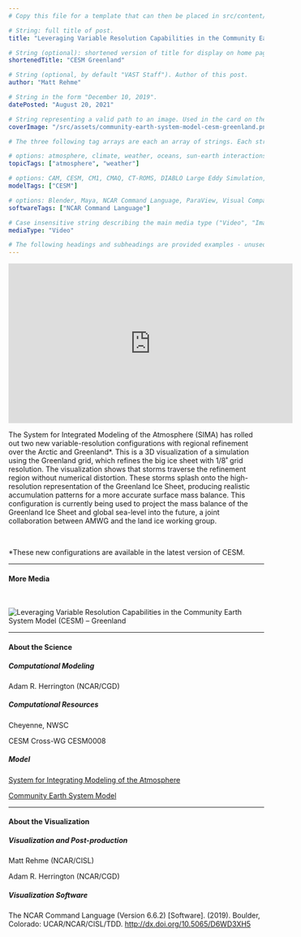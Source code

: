 ```yaml
---
# Copy this file for a template that can then be placed in src/content/visualizations. The name of this file will be used as the URL for the post.

# String: full title of post.
title: "Leveraging Variable Resolution Capabilities in the Community Earth System Model (CESM) – Greenland"

# String (optional): shortened version of title for display on home page in card.
shortenedTitle: "CESM Greenland"

# String (optional, by default "VAST Staff"). Author of this post.
author: "Matt Rehme"

# String in the form "December 10, 2019".
datePosted: "August 20, 2021" 

# String representing a valid path to an image. Used in the card on the main page. Likely to be in the form "/src/assets/..." for images located in src/assets.
coverImage: "/src/assets/community-earth-system-model-cesm-greenland.png"

# The three following tag arrays are each an array of strings. Each string (case insensitive) represents a filter from the front page. Tags that do not correspond to a current filter will be ignored for filtering.

# options: atmosphere, climate, weather, oceans, sun-earth interactions, fire dynamics, solid earth, recent publications, experimental technologies
topicTags: ["atmosphere", "weather"]

# options: CAM, CESM, CM1, CMAQ, CT-ROMS, DIABLO Large Eddy Simulation, HRRR, HWRF, MPAS, SIMA, WACCM, WRF
modelTags: ["CESM"]

# options: Blender, Maya, NCAR Command Language, ParaView, Visual Comparator, VAPOR
softwareTags: ["NCAR Command Language"]

# Case insensitive string describing the main media type ("Video", "Image", "App", etc). This is displayed in the post heading as a small tag above the title.
mediaType: "Video"

# The following headings and subheadings are provided examples - unused ones can be deleted. All Markdown content below will be rendered in the frontend.
---
```


<iframe width="560" height="315" src="https://www.youtube.com/embed/zFEABDQlLRs?si=YvsDQDAdEeaEmSoH" title="YouTube video player" frameborder="0" allow="accelerometer; autoplay; clipboard-write; encrypted-media; gyroscope; picture-in-picture; web-share" referrerpolicy="strict-origin-when-cross-origin" allowfullscreen></iframe>

The System for Integrated Modeling of the Atmosphere (SIMA) has rolled out two new variable-resolution configurations with regional refinement over the Arctic and Greenland*. This is a 3D visualization of a simulation using the Greenland grid, which refines the big ice sheet with 1/8˚ grid resolution. The visualization shows that storms traverse the refinement region without numerical distortion. These storms splash onto the high-resolution representation of the Greenland Ice Sheet, producing realistic accumulation patterns for a more accurate surface mass balance. This configuration is currently being used to project the mass balance of the Greenland Ice Sheet and global sea-level into the future, a joint collaboration between AMWG and the land ice working group.

<br />

*These new configurations are available in the latest version of CESM.

___

#### More Media

<br />

![Leveraging Variable Resolution Capabilities in the Community Earth System Model (CESM) – Greenland](../../assets/community-earth-system-model-cesm-greenland.png)

___

#### About the Science

##### Computational Modeling

Adam R. Herrington (NCAR/CGD)

##### Computational Resources

Cheyenne, NWSC

CESM Cross-WG CESM0008

##### Model

[System for Integrating Modeling of the Atmosphere](https://sima.ucar.edu/)

[Community Earth System Model](https://github.com/ESCOMP/CESM)

___

#### About the Visualization

##### Visualization and Post-production

Matt Rehme (NCAR/CISL)

Adam R. Herrington (NCAR/CGD)

##### Visualization Software

The NCAR Command Language (Version 6.6.2) [Software]. (2019). Boulder, Colorado: UCAR/NCAR/CISL/TDD. http://dx.doi.org/10.5065/D6WD3XH5
